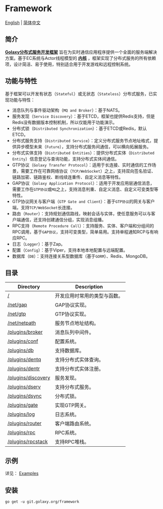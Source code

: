 # Framework
[English](./README.md) | [简体中文](./README.zh_CN.md)

## 简介
[**Golaxy分布式服务开发框架**](https://github.com/pangdogs/framework) 旨在为实时通信应用程序提供一个全面的服务端解决方案。基于EC系统与Actor线程模型的 [**内核**](https://github.com/pangdogs/core) ，框架实现了分布式服务的所有依赖项，设计简洁、易于使用，特别适合用于开发游戏和远程控制系统。

## 功能与特性
基于框架可以开发有状态（`Stateful`）或无状态（`Stateless`）分布式服务，已实现功能与特性：

- 消息队列与事件驱动架构（`MQ and Broker`）：基于NATS。
- 服务发现（`Service Discovery`）：基于ETCD，框架也提供Redis支持，但是Redis没有数据版本控制机制，所以仅能用于功能演示。
- 分布式锁（`Distributed Synchronization`）：基于ETCD或Redis，默认ETCD。
- 分布式服务支持（`Distributed Service`）：定义分布式服务节点地址格式，提供异步模型未来（`Future`），支持分布式服务间通信，可以横向拓展服务。
- 分布式实体支持（`Distributed Entities`）：提供分布式实体（`Distributed Entity`）信息登记与查询功能，支持分布式实体间通信。
- GTP协议（`Golaxy Transfer Protocol`）：适用于长连接、实时通信的工作场景，需要工作在可靠网络协议（`TCP/WebSocket`）之上，支持双向签名验证、链路加密、链路鉴权、断线续连重传、自定义消息等特性。
- GAP协议（`Golaxy Application Protocol`）：适用于开发应用层通信消息，需要工作在`GTP协议`或`MQ`之上，支持消息判重、自定义消息、自定义可变类型等特性。
- GTP协议网关与客户端（`GTP Gate and Client`）：基于`GTP协议`的网关与客户端，支持`TCP/WebSocket`长连接。
- 路由（`Router`）：支持规划通信路线，映射会话与实体，使任意服务可以与客户端通信，还支持创建通信分组，实现消息组播。
- RPC支持（`Remote Procedure Call`）：支持服务、实体、客户端和分组间的RPC调用，基于`GAP协议`，支持可变类型，简单易用。支持单程通知RCP与有响应RPC。
- 日志（`Logger`）：基于Zap。
- 配置（`Config`）：基于Viper，支持本地本地配置与远端配置。
- 数据库（`DB`）：支持连接关系型数据库（基于`GORM`）、Redis、MongoDB。

## 目录
| Directory | Description |
| --------- | ----------- |
| [/](https://github.com/pangdogs/framework) | 开发应用时常用的类型与函数。|
| [/net/gap](https://github.com/pangdogs/framework/tree/main/net/gap) | GAP协议实现。|
| [/net/gtp](https://github.com/pangdogs/framework/tree/main/net/gtp) | GTP协议实现。|
| [/net/netpath](https://github.com/pangdogs/framework/tree/main/net/netpath) | 服务节点地址结构。|
| [/plugins/broker](https://github.com/pangdogs/framework/tree/main/plugins/broker) | 消息队列中间件。|
| [/plugins/conf](https://github.com/pangdogs/framework/tree/main/plugins/conf) | 配置系统。|
| [/plugins/db](https://github.com/pangdogs/framework/tree/main/plugins/db) | 支持数据库。|
| [/plugins/dentq](https://github.com/pangdogs/framework/tree/main/plugins/dentq) | 支持分布式实体查询。|
| [/plugins/dentr](https://github.com/pangdogs/framework/tree/main/plugins/dentr) | 支持分布式实体注册。|
| [/plugins/discovery](https://github.com/pangdogs/framework/tree/main/plugins/discovery) | 服务发现。|
| [/plugins/dserv](https://github.com/pangdogs/framework/tree/main/plugins/dserv) | 支持分布式服务。|
| [/plugins/dsync](https://github.com/pangdogs/framework/tree/main/plugins/dsync) | 分布式锁。|
| [/plugins/gate](https://github.com/pangdogs/framework/tree/main/plugins/gate) | 实现GTP网关。|
| [/plugins/log](https://github.com/pangdogs/framework/tree/main/plugins/log) | 日志系统。|
| [/plugins/router](https://github.com/pangdogs/framework/tree/main/plugins/router) | 客户端路由系统。|
| [/plugins/rpc](https://github.com/pangdogs/framework/tree/main/plugins/rpc) | RPC系统。|
| [/plugins/rpcstack](https://github.com/pangdogs/framework/tree/main/plugins/rpcstack) | 支持RPC堆栈。|

## 示例

详见： [Examples](https://github.com/pangdogs/examples)

## 安装
```
go get -u git.golaxy.org/framework
```
